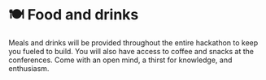 # 🍽 Food and drinks

Meals and drinks will be provided throughout the entire hackathon to keep you fueled to build. You will also have access to coffee and snacks at the conferences. Come with an open mind, a thirst for knowledge, and enthusiasm.
